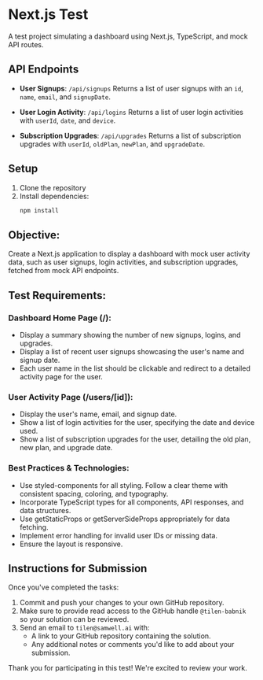 # Next.js Test

A test project simulating a dashboard using Next.js, TypeScript, and mock API routes.

## API Endpoints

- **User Signups**: `/api/signups`
  Returns a list of user signups with an `id`, `name`, `email`, and `signupDate`.

- **User Login Activity**: `/api/logins`
  Returns a list of user login activities with `userId`, `date`, and `device`.

- **Subscription Upgrades**: `/api/upgrades`
  Returns a list of subscription upgrades with `userId`, `oldPlan`, `newPlan`, and `upgradeDate`.

## Setup

1. Clone the repository
2. Install dependencies:
   ```bash
   npm install

## Objective:

Create a Next.js application to display a dashboard with mock user activity data, such as user signups, login activities, and subscription upgrades, fetched from mock API endpoints.

## Test Requirements:

### **Dashboard Home Page (/):**

- Display a summary showing the number of new signups, logins, and upgrades.
- Display a list of recent user signups showcasing the user's name and signup date.
- Each user name in the list should be clickable and redirect to a detailed activity page for the user.

### **User Activity Page (/users/[id]):**

- Display the user's name, email, and signup date.
- Show a list of login activities for the user, specifying the date and device used.
- Show a list of subscription upgrades for the user, detailing the old plan, new plan, and upgrade date.

### **Best Practices & Technologies:**

- Use styled-components for all styling. Follow a clear theme with consistent spacing, coloring, and typography.
- Incorporate TypeScript types for all components, API responses, and data structures.
- Use getStaticProps or getServerSideProps appropriately for data fetching.
- Implement error handling for invalid user IDs or missing data.
- Ensure the layout is responsive.

## Instructions for Submission

Once you've completed the tasks:

1. Commit and push your changes to your own GitHub repository.
2. Make sure to provide read access to the GitHub handle `@tilen-babnik` so your solution can be reviewed.
3. Send an email to `tilen@samwell.ai` with:
   - A link to your GitHub repository containing the solution.
   - Any additional notes or comments you'd like to add about your submission.

Thank you for participating in this test! We're excited to review your work.
